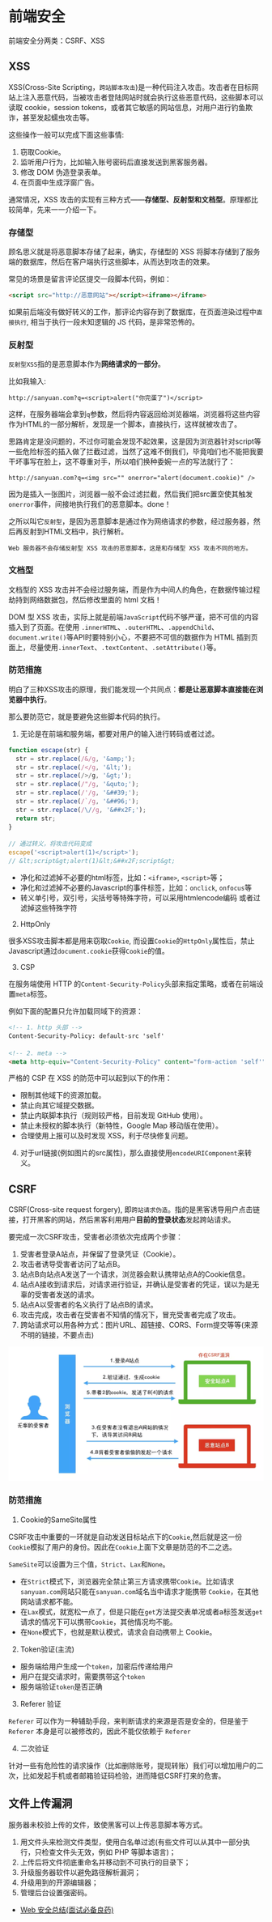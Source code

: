 # 前端安全

前端安全分两类：CSRF、XSS


## XSS 

XSS(Cross-Site Scripting，`跨站脚本攻击`)是一种代码注入攻击。攻击者在目标网站上注入恶意代码，当被攻击者登陆网站时就会执行这些恶意代码，这些脚本可以读取 cookie，session tokens，或者其它敏感的网站信息，对用户进行钓鱼欺诈，甚至发起蠕虫攻击等。

这些操作一般可以完成下面这些事情:

1. 窃取Cookie。
2. 监听用户行为，比如输入账号密码后直接发送到黑客服务器。
3. 修改 DOM 伪造登录表单。
4. 在页面中生成浮窗广告。

通常情况，XSS 攻击的实现有三种方式——**存储型、反射型和文档型**。原理都比较简单，先来一一介绍一下。

### 存储型

顾名思义就是将恶意脚本存储了起来，确实，存储型的 XSS 将脚本存储到了服务端的数据库，然后在客户端执行这些脚本，从而达到攻击的效果。

常见的场景是留言评论区提交一段脚本代码，例如：

```html
<script src="http://恶意网站"></script><iframe></iframe>
```

如果前后端没有做好转义的工作，那评论内容存到了数据库，在页面渲染过程中`直接执行`, 相当于执行一段未知逻辑的 JS 代码，是非常恐怖的。

### 反射型

`反射型XSS`指的是恶意脚本作为**网络请求的一部分**。

比如我输入:

```
http://sanyuan.com?q=<script>alert("你完蛋了")</script>
```

这样，在服务器端会拿到`q`参数，然后将内容返回给浏览器端，浏览器将这些内容作为HTML的一部分解析，发现是一个脚本，直接执行，这样就被攻击了。

思路肯定是没问题的，不过你可能会发现不起效果，这是因为浏览器针对script等一些危险标签的插入做了拦截过滤，当然了这难不倒我们，毕竟咱们也不能把我要干坏事写在脸上，这不尊重对手，所以咱们换种委婉一点的写法就行了：

```
http://sanyuan.com?q=<img src="" onerror="alert(document.cookie)" />
```

因为是插入一张图片，浏览器一般不会过滤拦截，然后我们把src置空使其触发`onerror`事件，间接地执行我们的恶意脚本。done！

之所以叫它`反射型`，是因为恶意脚本是通过作为网络请求的参数，经过服务器，然后再反射到HTML文档中，执行解析。

`Web 服务器不会存储反射型 XSS 攻击的恶意脚本，这是和存储型 XSS 攻击不同的地方。`

### 文档型

文档型的 XSS 攻击并不会经过服务端，而是作为中间人的角色，在数据传输过程劫持到网络数据包，然后修改里面的 html 文档！

DOM 型 XSS 攻击，实际上就是前端`JavaScript`代码不够严谨，把不可信的内容插入到了页面。在使用 `.innerHTML`、`.outerHTML`、`.appendChild`、`document.write()`等API时要特别小心，不要把不可信的数据作为 HTML 插到页面上，尽量使用`.innerText`、`.textContent`、`.setAttribute()`等。

### 防范措施

明白了三种XSS攻击的原理，我们能发现一个共同点：**都是让恶意脚本直接能在浏览器中执行**。

那么要防范它，就是要避免这些脚本代码的执行。

1. 无论是在前端和服务端，都要对用户的输入进行转码或者过滤。

```js
function escape(str) {
  str = str.replace(/&/g, '&amp;');
  str = str.replace(/</g, '&lt;');
  str = str.replace(/>/g, '&gt;');
  str = str.replace(/"/g, '&quto;');
  str = str.replace(/'/g, '&##39;');
  str = str.replace(/`/g, '&##96;');
  str = str.replace(/\//g, '&##x2F;');
  return str;
}

// 通过转义，将攻击代码变成
escape('<script>alert(1)</script>');
// &lt;script&gt;alert(1)&lt;&##x2F;script&gt;
```

- 净化和过滤掉不必要的html标签，比如：`<iframe>`, `<script>`等；
- 净化和过滤掉不必要的Javascript的事件标签，比如：`onclick`, `onfocus`等
- 转义单引号，双引号，尖括号等特殊字符，可以采用htmlencode编码 或者过滤掉这些特殊字符

2. HttpOnly

很多XSS攻击脚本都是用来窃取`Cookie`, 而设置`Cookie`的`HttpOnly`属性后，禁止Javascript通过`document.cookie`获得`Cookie`的值。

3. CSP

在服务端使用 HTTP 的`Content-Security-Policy`头部来指定策略，或者在前端设置`meta`标签。

例如下面的配置只允许加载同域下的资源：

```html
<!-- 1. http 头部 -->
Content-Security-Policy: default-src 'self'

<!-- 2. meta -->
<meta http-equiv="Content-Security-Policy" content="form-action 'self'">
```

严格的 CSP 在 XSS 的防范中可以起到以下的作用：

- 限制其他域下的资源加载。
- 禁止向其它域提交数据。
- 禁止内联脚本执行（规则较严格，目前发现 GitHub 使用）。
- 禁止未授权的脚本执行（新特性，Google Map 移动版在使用）。
- 合理使用上报可以及时发现 XSS，利于尽快修复问题。


4. 对于url链接(例如图片的src属性)，那么直接使用`encodeURIComponent`来转义。

## CSRF

CSRF(Cross-site request forgery), 即`跨站请求伪造`。指的是黑客诱导用户点击链接，打开黑客的网站，然后黑客利用用户**目前的登录状态**发起跨站请求。

要完成一次CSRF攻击，受害者必须依次完成两个步骤：

1. 受害者登录A站点，并保留了登录凭证（Cookie）。
2. 攻击者诱导受害者访问了站点B。
3. 站点B向站点A发送了一个请求，浏览器会默认携带站点A的Cookie信息。
4. 站点A接收到请求后，对请求进行验证，并确认是受害者的凭证，误以为是无辜的受害者发送的请求。
5. 站点A以受害者的名义执行了站点B的请求。
6. 攻击完成，攻击者在受害者不知情的情况下，冒充受害者完成了攻击。
7. 跨站请求可以用各种方式：图片URL、超链接、CORS、Form提交等等(来源不明的链接，不要点击)

![](./../img/csrf.png)

### 防范措施

1. Cookie的SameSite属性

CSRF攻击中重要的一环就是自动发送目标站点下的`Cookie`,然后就是这一份`Cookie`模拟了用户的身份。因此在`Cookie`上面下文章是防范的不二之选。

`SameSite`可以设置为三个值，`Strict`、`Lax`和`None`。

- 在`Strict`模式下，浏览器完全禁止第三方请求携带`Cookie`。比如请求`sanyuan.com`网站只能在`sanyuan.com`域名当中请求才能携带 `Cookie`，在其他网站请求都不能。
- 在`Lax`模式，就宽松一点了，但是只能在`get`方法提交表单况或者a标签发送`get`请求的情况下可以携带`Cookie`，其他情况均不能。
- 在`None`模式下，也就是默认模式，请求会自动携带上 Cookie。

2. Token验证(主流)

- 服务端给用户生成一个`token`，加密后传递给用户
- 用户在提交请求时，需要携带这个`token`
- 服务端验证`token`是否正确

3. Referer 验证

`Referer` 可以作为一种辅助手段，来判断请求的来源是否是安全的，但是鉴于 `Referer` 本身是可以被修改的，因此不能仅依赖于  `Referer`

4. 二次验证

针对一些有危险性的请求操作（比如删除账号，提现转账）我们可以增加用户的二次，比如发起手机或者邮箱验证码检验，进而降低CSRF打来的危害。

## 文件上传漏洞

服务器未校验上传的文件，致使黑客可以上传恶意脚本等方式。

1. 用文件头来检测文件类型，使用白名单过滤(有些文件可以从其中一部分执行，只检查文件头无效，例如 PHP 等脚本语言)；
2. 上传后将文件彻底重命名并移动到不可执行的目录下；
3. 升级服务器软件以避免路径解析漏洞；
4. 升级用到的开源编辑器；
5. 管理后台设置强密码。

- [Web 安全总结(面试必备良药)](https://mp.weixin.qq.com/s/rU32rVM6Q-ele01ZB3RFzg)